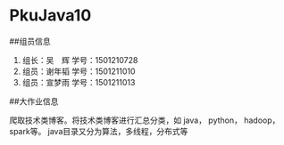 # PkuJava10

##组员信息

1. 组长：吴&emsp;辉    学号：1501210728  
2. 组员：谢年韬    学号：1501211010  
3. 组员：宣梦雨    学号：1501211013

##大作业信息

爬取技术类博客。将技术类博客进行汇总分类，如 java， python， hadoop， spark等。
java目录又分为算法，多线程，分布式等
